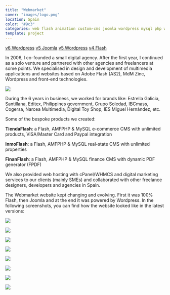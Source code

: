 ```yaml
---
title: "Webmarket"
cover: "images/logo.png"
location: Spain
color: "#9c3"
categories: web flash animation custom-cms joomla wordpress mysql php webmarket
template: project
---
```


<p class="align-center"><a class="btn external" role="button" href="http://webmarket-v6.herokuapp.com" target="_blank">v6 Wordpress</a> <a class="btn external" role="button" href="http://webmarket-joomla.herokuapp.com" target="_blank">v5 Joomla</a> <a class="btn external" role="button" href="http://webmarket-wp.herokuapp.com" target="_blank">v5 Wordpress</a> <a class="btn external" role="button" href="http://work.joanmira.com/webs/webmarket/v3/" target="_blank">v4 Flash</a></p>

In 2006, I co-founded a small digital agency. After the first year, I continued as a solo venture and partnered with other agencies and freelancers at some points. We specialised in design and development of multimedia applications and websites based on Adobe Flash (AS2), MdM Zinc, Wordpress and front-end technologies.

![](/work/webmarket/images/1.png)

During the 6 years in business, we worked for brands like: Estrella Galicia, Santillana, Editex, Philippines government, Grupo Soledad, IBCmass, Cogersa, Narcea Multimedia, Digital Toy Shop, IES Miguel Hernández, etc.

Some of the bespoke products we created:

**TiendaFlash**: a Flash, AMFPHP & MySQL e-commerce CMS with unlimited products, VISA/Master Card and Paypal integration

**InmoFlash**: a Flash, AMFPHP & MySQL real-state CMS with unlimited properties

**FinanFlash**: a Flash, AMFPHP & MySQL finance CMS with dynamic PDF generator (FPDF)

We also provided web hosting with cPanel/WHMCS and digital marketing services to our clients (mainly SMEs) and collaborated with other freelance designers, developers and agencies in Spain.

The Webmarket website kept changing and evolving. First it was 100% Flash, then Joomla and at the end it was powered by Wordpress. In the following screenshots, you can find how the website looked like in the latest versions:

![](/work/webmarket/images/7.jpg)

![](/work/webmarket/images/8.jpg)

![](/work/webmarket/images/9.jpg)

![](/work/webmarket/images/2.jpg)

![](/work/webmarket/images/3.jpg)

![](/work/webmarket/images/4.jpg)

![](/work/webmarket/images/5.jpg)

![](/work/webmarket/images/6.jpg)
